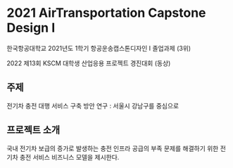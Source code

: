 # 2021 AirTransportation Capstone Design I
한국항공대학교 2021년도 1학기 항공운송캡스톤디자인 I 졸업과제 (3위)

2022 제13회 KSCM 대학생 산업응용 프로젝트 경진대회 (동상)


## 주제
전기차 충전 대행 서비스 구축 방안 연구 : 서울시 강남구를 중심으로


## 프로젝트 소개
국내 전기차 보급의 증가로 발생하는 충전 인프라 공급의 부족 문제를 해결하기 위한 전기차 충전 서비스 비즈니스 모델을 제시한다.
